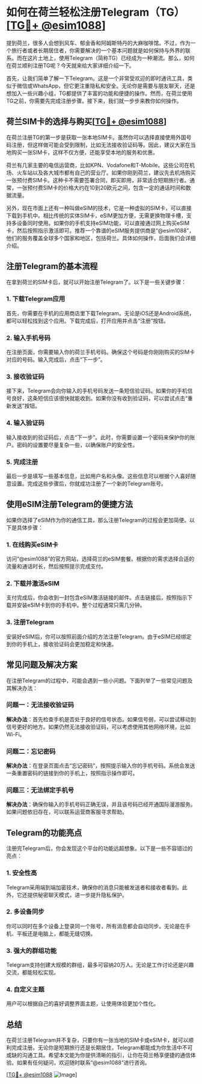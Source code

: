 # 如何在荷兰轻松注册Telegram（TG）[[TG💪+ @esim1088](https://t.me/s/esim1088)]

提到荷兰，很多人会想到风车、郁金香和阿姆斯特丹的大麻咖啡馆。不过，作为一个旅行者或者长期居住者，你需要解决的一个基本问题就是如何保持与外界的联系。而在这片土地上，使用Telegram（简称TG）已经成为一种潮流。那么，如何在荷兰顺利注册TG呢？今天就来给大家详细介绍一下。

首先，让我们简单了解一下Telegram。这是一个非常受欢迎的即时通讯工具，类似于微信或WhatsApp，但它更注重隐私和安全。无论你是需要与朋友聊天，还是想加入一些兴趣小组，TG都提供了丰富的功能和便捷的操作。然而，在荷兰使用TG之前，你需要先完成注册步骤。接下来，我们就一步步来教你如何操作。

## 荷兰SIM卡的选择与购买[[TG💪+ @esim1088](https://t.me/s/esim1088)]

在荷兰注册TG的第一步是获取一张本地SIM卡。虽然你可以选择直接使用外国号码注册，但这样做可能会受到限制，比如无法接收验证码等。因此，建议大家在当地购买一张SIM卡，这样不仅方便，还能享受本地的服务和优惠。

荷兰有几家主要的电信运营商，比如KPN、Vodafone和T-Mobile。这些公司在机场、火车站以及各大城市都有自己的营业厅。如果你刚到荷兰，建议先去机场购买一张预付费SIM卡。这种卡不需要签署合同，即买即用，非常适合短期旅行者。通常，一张预付费SIM卡的价格大约在10到20欧元之间，包含一定的通话时间和数据流量。

另外，现在市面上还有一种叫做eSIM的技术，它是一种虚拟的SIM卡，可以直接下载到手机中。相比传统的实体SIM卡，eSIM更加方便，无需更换物理卡槽，支持多设备同时使用。如果你的手机支持eSIM功能，可以直接通过网上购买eSIM卡，然后按照指示激活即可。推荐一个靠谱的eSIM服务提供商是“@esim1088”，他们的服务覆盖全球多个国家和地区，包括荷兰。具体如何操作，后面我们会详细介绍。

## 注册Telegram的基本流程

在拿到荷兰的SIM卡后，就可以开始注册Telegram了。以下是一些关键步骤：

### 1. 下载Telegram应用

首先，你需要在手机的应用商店里下载Telegram。无论是iOS还是Android系统，都可以轻松找到这个应用。下载完成后，打开应用并点击“注册”按钮。

### 2. 输入手机号码

在注册页面，你需要输入你的荷兰手机号码。确保这个号码是你刚刚购买的SIM卡对应的号码。输入完成后，点击“下一步”。

### 3. 接收验证码

接下来，Telegram会向你输入的手机号码发送一条短信验证码。如果你的手机信号良好，这条短信应该很快就能收到。如果你没有收到验证码，可以尝试点击“重新发送”按钮。

### 4. 输入验证码

输入接收到的验证码后，点击“下一步”。此时，你需要设置一个密码来保护你的账户。密码的设置要尽量复杂一些，以确保账户的安全性。

### 5. 完成注册

最后一步是填写一些基本信息，比如用户名和头像。这些信息可以根据个人喜好随意设置。完成这些步骤后，你就成功注册了一个新的Telegram账号。

## 使用eSIM注册Telegram的便捷方法

如果你选择了eSIM作为你的通信工具，那么注册Telegram的过程会更加简便。以下是具体步骤：

### 1. 在线购买eSIM卡

访问“@esim1088”的官方网站，选择荷兰的eSIM套餐。根据你的需求选择合适的流量和通话时长，然后按照提示完成支付。

### 2. 下载并激活eSIM

支付完成后，你会收到一封包含eSIM激活链接的邮件。点击链接后，按照指示下载并安装eSIM卡到你的手机中。整个过程通常只需几分钟。

### 3. 注册Telegram

安装好eSIM后，你可以按照前面介绍的方法注册Telegram。由于eSIM已经绑定到你的手机上，接收验证码会更加稳定和快速。

## 常见问题及解决方案

在注册Telegram的过程中，可能会遇到一些小问题。下面列举了一些常见问题及其解决办法：

### 问题一：无法接收验证码

**解决办法**：首先检查手机是否处于良好的信号状态。如果信号弱，可以尝试移动到信号更好的地方。如果仍然无法接收验证码，可以考虑使用其他网络环境，比如Wi-Fi。

### 问题二：忘记密码

**解决办法**：在登录页面点击“忘记密码”，按照提示输入你的手机号码。系统会发送一条重置密码的链接到你的手机上，按照指示操作即可。

### 问题三：无法绑定手机号

**解决办法**：确保你输入的手机号码正确无误，并且该号码已经开通国际漫游服务。如果问题依旧存在，可以联系运营商客服寻求帮助。

## Telegram的功能亮点

注册完Telegram后，你会发现这个平台的功能远超想象。以下是一些不容错过的亮点：

### 1. 安全性高

Telegram采用端到端加密技术，确保你的消息只能被发送者和接收者看到。此外，它还提供秘密聊天模式，进一步提升隐私保护。

### 2. 多设备同步

你可以同时在多个设备上登录同一个账号，所有消息都会自动同步。无论是在手机、平板还是电脑上，都能无缝切换。

### 3. 强大的群组功能

Telegram支持创建大规模的群组，最多可容纳20万人。无论是工作讨论还是兴趣交流，都能轻松实现。

### 4. 自定义主题

用户可以根据自己的喜好调整界面主题，让使用体验更加个性化。

## 总结

在荷兰注册Telegram并不复杂，只要你有一张当地的SIM卡或eSIM卡，就可以顺利完成注册。无论你是短期旅行还是长期居住，Telegram都能成为你生活中不可或缺的沟通工具。希望本文能为你提供清晰的指引，让你在荷兰畅享便捷的通信体验。如果有任何疑问，欢迎随时联系“@esim1088”进行咨询。

[[TG💪+ @esim1088](https://t.me/s/esim1088) ![Image](https://i.postimg.cc/4NQfJmqS/Snipaste-2025-05-13-00-14-12.png)]